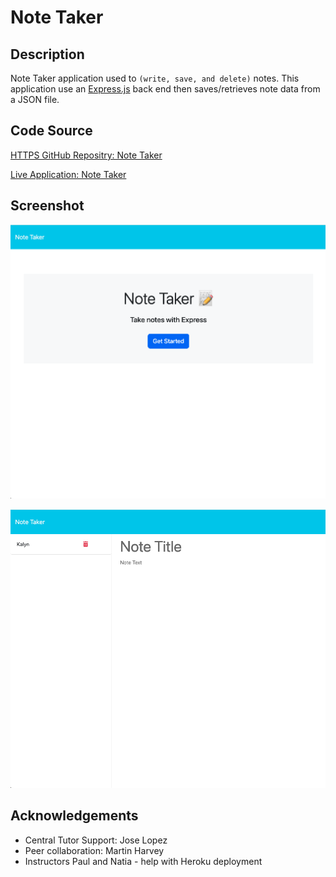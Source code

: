 # Note Taker

## Description
Note Taker application used to `(write, save, and delete)` notes. This application use an [Express.js](https://expressjs.com/) back end then saves/retrieves note data from a JSON file.

## Code Source
[HTTPS GitHub Repositry: Note Taker](https://github.com/kalynsifuentez/note-taker.git)

[Live Application: Note Taker](https://frozen-ridge-05844-7fe72e5adabf.herokuapp.com)


## Screenshot
![The database schema includes a movies table and a reviews table, linked by the movie id.](./public/assets/Screenshot%20-%20Note%20Taker%20Landing%20Page.png)

![The database schema includes a movies table and a reviews table, linked by the movie id.](./public/assets/Screenshot%20Note%20Taker.png)

## Acknowledgements

* Central Tutor Support: Jose Lopez
* Peer collaboration: Martin Harvey
* Instructors Paul and Natia - help with Heroku deployment

